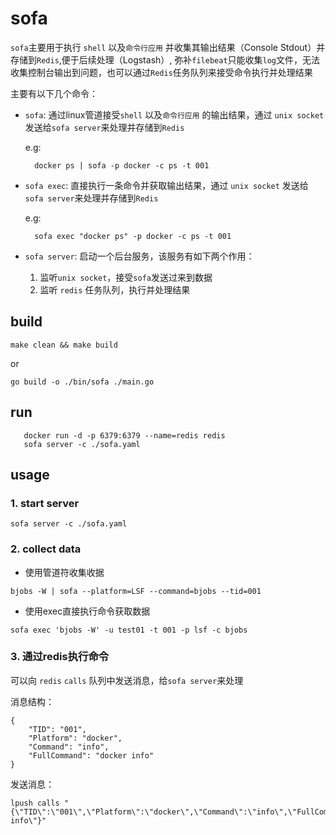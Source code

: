 # sofa

`sofa`主要用于执行 `shell` 以及`命令行应用` 并收集其输出结果（Console Stdout）并存储到`Redis`,便于后续处理（Logstash）, 
弥补`filebeat`只能收集`log`文件，无法收集控制台输出到问题，也可以通过`Redis`任务队列来接受命令执行并处理结果

主要有以下几个命令：
- `sofa`: 
    通过linux管道接受`shell` 以及`命令行应用` 的输出结果，通过 `unix socket` 发送给`sofa server`来处理并存储到`Redis`

    e.g:
    
        docker ps | sofa -p docker -c ps -t 001
    
- `sofa exec`:
    直接执行一条命令并获取输出结果，通过 `unix socket` 发送给`sofa server`来处理并存储到`Redis`
    
     e.g:
        
        sofa exec "docker ps" -p docker -c ps -t 001
        
        
- `sofa server`:
    启动一个后台服务，该服务有如下两个作用：
    1. 监听`unix socket`，接受`sofa`发送过来到数据
    2. 监听 `redis` 任务队列，执行并处理结果

## build

    make clean && make build 

or

    go build -o ./bin/sofa ./main.go

## 


## run
       docker run -d -p 6379:6379 --name=redis redis
       sofa server -c ./sofa.yaml

## usage


### 1. start server

    sofa server -c ./sofa.yaml

### 2. collect data

   - 使用管道符收集收据 

    bjobs -W | sofa --platform=LSF --command=bjobs --tid=001


   - 使用exec直接执行命令获取数据
   
    sofa exec 'bjobs -W' -u test01 -t 001 -p lsf -c bjobs

### 3. 通过redis执行命令
可以向 `redis` `calls` 队列中发送消息，给`sofa server`来处理

消息结构：

    {
    	"TID": "001",
    	"Platform": "docker",
    	"Command": "info",
    	"FullCommand": "docker info"
    }

发送消息：
    
    lpush calls "{\"TID\":\"001\",\"Platform\":\"docker\",\"Command\":\"info\",\"FullCommand\":\"docker info\"}"
    
